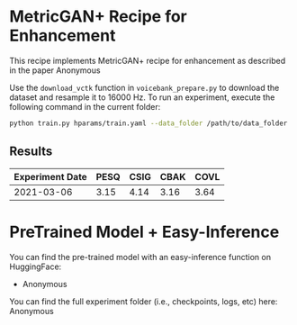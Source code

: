 # MetricGAN+ Recipe for Enhancement

This recipe implements MetricGAN+ recipe for enhancement as described in the paper
Anonymous

Use the `download_vctk` function in `voicebank_prepare.py` to download the dataset
and resample it to 16000 Hz. To run an experiment, execute the following command in
the current folder:

```bash
python train.py hparams/train.yaml --data_folder /path/to/data_folder
```

## Results

Experiment Date | PESQ | CSIG | CBAK | COVL
-|-|-|-|-
2021-03-06 | 3.15 | 4.14 | 3.16 | 3.64


# PreTrained Model + Easy-Inference
You can find the pre-trained model with an easy-inference function on HuggingFace:
- Anonymous

You can find the full experiment folder (i.e., checkpoints, logs, etc) here:
Anonymous



